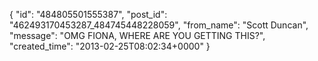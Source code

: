  {
   "id": "484805501555387",
   "post_id": "462493170453287_484745448228059",
   "from_name": "Scott Duncan",
   "message": "OMG FIONA, WHERE ARE YOU GETTING THIS?",
   "created_time": "2013-02-25T08:02:34+0000"
 }
